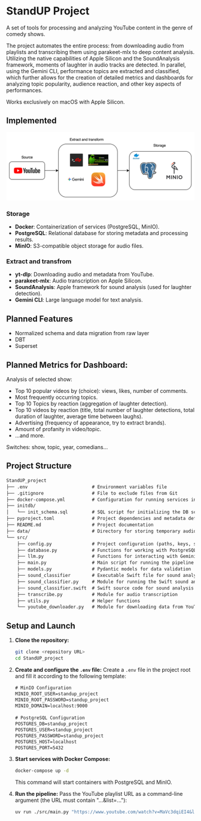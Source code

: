 # StandUP Project

A set of tools for processing and analyzing YouTube content in the genre of comedy shows.

The project automates the entire process: from downloading audio from playlists and transcribing them using parakeet-mlx to deep content analysis. Utilizing the native capabilities of Apple Silicon and the SoundAnalysis framework, moments of laughter in audio tracks are detected. In parallel, using the Gemini CLI, performance topics are extracted and classified, which further allows for the creation of detailed metrics and dashboards for analyzing topic popularity, audience reaction, and other key aspects of performances.

Works exclusively on macOS with Apple Silicon.

## Implemented

![alt text](image.png)

### Storage

*   **Docker**: Containerization of services (PostgreSQL, MinIO).
*   **PostgreSQL**: Relational database for storing metadata and processing results.
*   **MinIO**: S3-compatible object storage for audio files.

### Extract and transfrom
*   **yt-dlp**: Downloading audio and metadata from YouTube.
*   **parakeet-mlx**: Audio transcription on Apple Silicon.
*   **SoundAnalysis**: Apple framework for sound analysis (used for laughter detection).
*   **Gemini CLI**: Large language model for text analysis.

## Planned Features

*   Normalized schema and data migration from raw layer
*   DBT
*   Superset

## Planned Metrics for Dashboard:


Analysis of selected show:
*   Top 10 popular videos by (choice): views, likes, number of comments.
*   Most frequently occurring topics.
*   Top 10 Topics by reaction (aggregation of laughter detection).
*   Top 10 videos by reaction (title, total number of laughter detections, total duration of laughter, average time between laughs).
*   Advertising (frequency of appearance, try to extract brands).
*   Amount of profanity in video/topic.
*   ...and more.

Switches: show, topic, year, comedians...

## Project Structure

```txt
StandUP_project
├── .env                        # Environment variables file
├── .gitignore                  # File to exclude files from Git
├── docker-compose.yml          # Configuration for running services in Docker
├── initdb/
│   └── init_schema.sql         # SQL script for initializing the DB schema
├── pyproject.toml              # Project dependencies and metadata definition
├── README.md                   # Project documentation
├── data/                       # Directory for storing temporary audio files
└── src/
    ├── config.py               # Project configuration (paths, keys, settings)
    ├── database.py             # Functions for working with PostgreSQL database
    ├── llm.py                  # Functions for interacting with Gemini API
    ├── main.py                 # Main script for running the pipeline
    ├── models.py               # Pydantic models for data validation
    ├── sound_classifier        # Executable Swift file for sound analysis
    ├── sound_classifier.py     # Module for running the Swift sound analysis script
    ├── sound_classifier.swift  # Swift source code for sound analysis
    ├── transcribe.py           # Module for audio transcription
    ├── utils.py                # Helper functions
    └── youtube_downloader.py   # Module for downloading data from YouTube
```

## Setup and Launch

1.  **Clone the repository:**
    ```bash
    git clone <repository URL>
    cd StandUP_project
    ```

2.  **Create and configure the `.env` file:**
    Create a `.env` file in the project root and fill it according to the following template:
    ```env
    # MinIO Configuration
    MINIO_ROOT_USER=standup_project
    MINIO_ROOT_PASSWORD=standup_project
    MINIO_DOMAIN=localhost:9000

    # PostgreSQL Configuration
    POSTGRES_DB=standup_project
    POSTGRES_USER=standup_project
    POSTGRES_PASSWORD=standup_project
    POSTGRES_HOST=localhost
    POSTGRES_PORT=5432
    ```

3.  **Start services with Docker Compose:**
    ```bash
    docker-compose up -d
    ```
    This command will start containers with PostgreSQL and MinIO.

4.  **Run the pipeline:**
    Pass the YouTube playlist URL as a command-line argument (the URL must contain "...&list=..."):
    ```bash
    uv run ./src/main.py "https://www.youtube.com/watch?v=MaVc3dqiEI4&list=PLcQngyvNgfmLi9eyV9reNMqu-pbdKErKr"
    ```